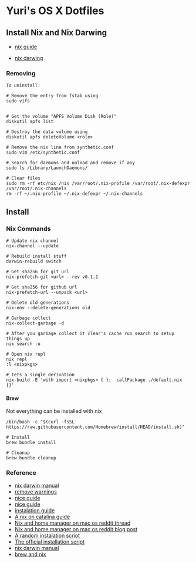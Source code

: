 # Yuri's OS X Dotfiles

## Install Nix and Nix Darwing

- [nix guide](https://hydra.nixos.org/build/119559243/download/1/manual/#sect-macos-installation)

- [nix darwing](https://github.com/LnL7/nix-darwin)

### Removing
```
To uninstall:

# Remove the entry from fstab using
sudo vifs


# Get the volume "APFS Volume Disk (Role)"
diskutil apfs list

# Destroy the data volume using
diskutil apfs deleteVolume <role>

# Remove the nix line from synthetic.conf
sudo vim /etc/synthetic.conf

# Search for daemons and unload and remove if any
sudo ls /Library/LaunchDaemons/

# Clear files
sudo rm -rf etc/nix /nix /var/root/.nix-profile /var/root/.nix-defexpr /var/root/.nix-channels
rm -rf ~/.nix-profile ~/.nix-defexpr ~/.nix-channels
```

## Install

### Nix Commands

```
# Update nix channel
nix-channel --update

# Rebuild install stuff
darwin-rebuild switch

# Get sha256 for git url
nix-prefetch-git <url> --rev v0.1.1

# Get sha256 for github url
nix-prefetch-url --unpack <url>

# Delete old generations
nix-env --delete-generations old

# Garbage collect
nix-collect-garbage -d

# After you garbage collect it clear's cache run search to setup things up
nix search -u

# Open nix repl
nix repl
:l <nixpkgs>

# Tets a single derivation
nix-build -E 'with import <nixpkgs> { };  callPackage ./default.nix {}'
```

#### Brew

Not everything can be installed with nix
```
/bin/bash -c "$(curl -fsSL https://raw.githubusercontent.com/Homebrew/install/HEAD/install.sh)"

# Install
brew bundle install

# Cleanup
brew bundle cleanup
```

### Reference

- [nix darwin manual](https://daiderd.com/nix-darwin/manual/index.html)
- [remove warnings](https://github.com/LnL7/nix-darwin/issues/105)
- [nice guide](https://github.com/hardselius/dotfiles)
- [nice guide](https://alexn.org/wiki/nix.html)
- [instalation guide](https://gist.github.com/chriselsner/3ebe962a4c4bd1f14d39897fc5619732)
- [A nix on catalina guide](https://gist.github.com/chriselsner/3ebe962a4c4bd1f14d39897fc5619732)
- [Nix and home manager on mac os reddit thread](https://www.reddit.com/r/emacs/comments/jlt7ky/nix_and_home_manager_on_macos/)
- [Nix and home manager on mac os reddit blog post](https://luca.cambiaghi.me/nix-package-manager)
- [A random instalation scriot](https://github.com/iknow/nix-darwin-template/blob/master/install.sh)
- [The official installation script](https://github.com/NixOS/nix/blob/master/scripts/create-darwin-volume.sh)
- [nix darwin manual](https://daiderd.com/nix-darwin/manual/index.html)
- [brew and nix](https://www.mathiaspolligkeit.de/dev/exploring-nix-on-macos/)
